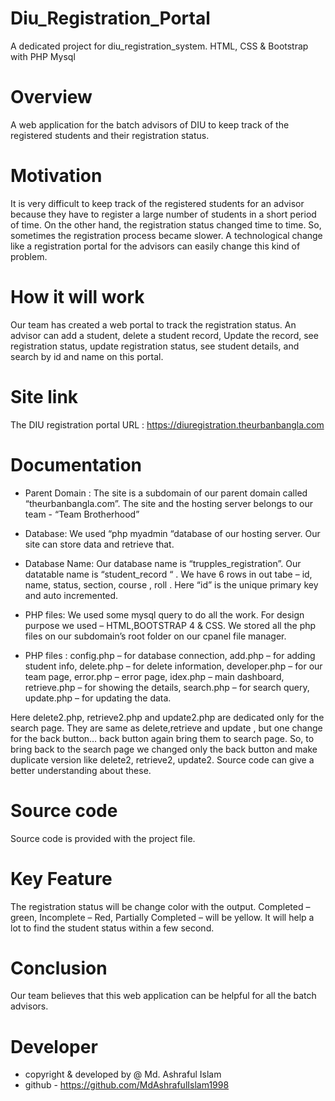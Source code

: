 # Diu_Registration_Portal
A dedicated project for diu_registration_system. HTML, CSS &amp; Bootstrap with PHP Mysql

# Overview
A web application for the batch advisors of DIU to keep track of the registered students and 
their registration status.

# Motivation
It is very difficult to keep track of the registered students for an advisor because they have to 
register a large number of students in a short period of time. On the other hand, the 
registration status changed time to time. So, sometimes the registration process became 
slower. A technological change like a registration portal for the advisors can easily change 
this kind of problem.

# How it will work
Our team has created a web portal to track the registration status. An advisor can add a 
student, delete a student record, Update the record, see registration status, update 
registration status, see student details, and search by id and name on this portal.

# Site link
The DIU registration portal URL : https://diuregistration.theurbanbangla.com

# Documentation
- Parent Domain : The site is a subdomain of our parent domain called “theurbanbangla.com”. 
The site and the hosting server belongs to our team - “Team Brotherhood”

- Database: We used “php myadmin “database of our hosting server. Our site can store data 
and retrieve that.

- Database Name: Our database name is “trupples_registration”. Our datatable name is 
“student_record “ . We have 6 rows in out tabe – id, name, status, section, course , roll . Here 
“id” is the unique primary key and auto incremented.

- PHP files: We used some mysql query to do all the work. For design purpose we used –
HTML,BOOTSTRAP 4 & CSS. We stored all the php files on our subdomain’s root folder on our 
cpanel file manager.

- PHP files : config.php – for database connection, add.php – for adding student info, 
delete.php – for delete information, developer.php – for our team page, error.php – error 
page, idex.php – main dashboard, retrieve.php – for showing the details, search.php – for 
search query, update.php – for updating the data. 

Here delete2.php, retrieve2.php and update2.php are dedicated only for the search page. 
They are same as delete,retrieve and update , but one change for the back button… back 
button again bring them to search page. So, to bring back to the search page we changed 
only the back button and make duplicate version like delete2, retrieve2, update2. Source 
code can give a better understanding about these.

# Source code
Source code is provided with the project file.

# Key Feature
The registration status will be change color with the output. Completed – green, Incomplete –
Red, Partially Completed – will be yellow. It will help a lot to find the student status within a 
few second.

# Conclusion
Our team believes that this web application can be helpful for all the batch advisors.

# Developer
- copyright & developed by @ Md. Ashraful Islam
- github - https://github.com/MdAshrafulIslam1998






